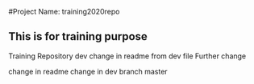 #Project Name: training2020repo
## This is for training purpose
Training Repository
dev
change in readme from dev file
Further change

change in readme
change in dev branch 
master
